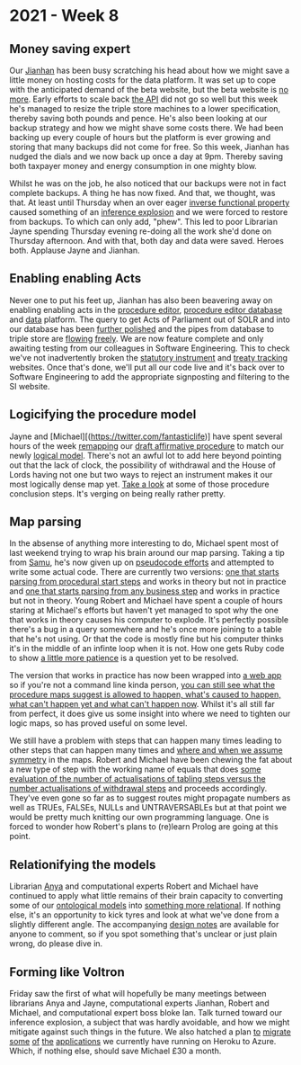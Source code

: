 # 2021 - Week 8

## Money saving expert

Our [Jianhan](https://twitter.com/jianhanzhu) has been busy scratching his head about how we might save a little money on hosting costs for the data platform. It was set up to cope with the anticipated demand of the beta website, but the beta website is [no more](https://developer.mozilla.org/en-US/docs/Web/HTTP/Status/410). Early efforts to scale back [the API](https://api.parliament.uk/) did not go so well but this week he's managed to resize the triple store machines to a lower specification, thereby saving both pounds and pence. He's also been looking at our backup strategy and how we might shave some costs there. We had been backing up every couple of hours but the platform is ever growing and storing that many backups did not come for free. So this week, Jianhan has nudged the dials and we now back up once a day at 9pm. Thereby saving both taxpayer money and energy consumption in one mighty blow.

Whilst he was on the job, he also noticed that our backups were not in fact complete backups. A thing he has now fixed. And that, we thought, was that. At least until Thursday when an over eager [inverse functional property](https://www.w3.org/wiki/InverseFunctionalProperty) caused something of an [inference explosion](https://en.wikipedia.org/wiki/Principle_of_explosion) and we were forced to restore from backups. To which can only add, "phew". This led to poor Librarian Jayne spending Thursday evening re-doing all the work she'd done on Thursday afternoon. And with that, both day and data were saved. Heroes both. Applause Jayne and Jianhan.

## Enabling enabling Acts

Never one to put his feet up, Jianhan has also been beavering away on enabling enabling acts in the [procedure editor](https://trello.com/c/xegiulnz/92-staging-procedure-editor-link-a-work-package-to-an-act-or-acts), [procedure editor database](https://trello.com/c/CIBJ5WVb/97-staging-associate-all-pnsis-to-date-with-eu-withdrawal-act) and [data](https://trello.com/c/kpfT84td/85-staging-ts-ontology-changes) platform. The query to get Acts of Parliament out of SOLR and into our database has been [further polished](https://trello.com/c/UDfynPRK/99-amend-query-to-get-acts-from-solr) and the pipes from database to triple store are [flowing](https://trello.com/c/8E6YQ8mD/88-staging-orchestration-to-triple-store-import-acts-of-parliament) [freely](https://trello.com/c/Ov8hlDOr/89-staging-orchestration-to-triple-store-import-enabling-acts). We are now feature complete and only awaiting testing from our colleagues in Software Engineering. This to check we've not inadvertently broken the [statutory instrument](https://statutoryinstruments.parliament.uk/) and [treaty tracking](https://treaties.parliament.uk/) websites. Once that's done, we'll put all our code live and it's back over to Software Engineering to add the appropriate signposting and filtering to the SI website.

## Logicifying the procedure model

Jayne and [Michael][(https://twitter.com/fantasticlife)] have spent several hours of the week [remapping](https://trello.com/c/7NnUirrC/14-remap-draft-affirmative) our [draft affirmative procedure](https://ukparliament.github.io/ontologies/procedure/flowcharts/sis/draft-affirmative.pdf) to match our newly [logical model](https://ukparliament.github.io/ontologies/procedure/procedure-ontology.html). There's not an awful lot to add here beyond pointing out that the lack of clock, the possibility of withdrawal and the House of Lords having not one but two ways to reject an instrument makes it our most logically dense map yet. [Take a look](https://ukparliament.github.io/ontologies/procedure/flowcharts/sis/logic-gates/draft-affirmative.pdf) at some of those procedure conclusion steps. It's verging on being really rather pretty.

## Map parsing

In the absense of anything more interesting to do, Michael spent most of last weekend trying to wrap his brain around our map parsing. Taking a tip from [Samu](https://twitter.com/langsamu), he's now given up on [pseudocode efforts](https://ukparliament.github.io/ontologies/procedure/flowcharts/meta/parsing/step-types/) and attempted to write some actual code. There are currently two versions: [one that starts parsing from procedural start steps](https://github.com/fantasticlife/procedure/blob/master/lib/tasks/parse-from-start-steps.rake) and works in theory but not in practice and [one that starts parsing from any business step](https://github.com/fantasticlife/procedure/blob/master/lib/tasks/parse-from-business-steps.rake) and works in practice but not in theory. Young Robert and Michael have spent a couple of hours staring at Michael's efforts but haven't yet managed to spot why the one that works in theory causes his computer to explode. It's perfectly possible there's a bug in a query somewhere and he's once more joining to a table that he's not using. Or that the code is mostly fine but his computer thinks it's in the middle of an infinte loop when it is not. How one gets Ruby code to show [a little more patience](https://github.com/fantasticlife/procedure/blob/master/config/environment.rb#L7) is a question yet to be resolved.

The version that works in practice has now been wrapped into [a web app](http://parliamentary-procedures.herokuapp.com/procedures) so if you're not a command line kinda person, [you can still see what the procedure maps suggest is allowed to happen, what's caused to happen, what can't happen yet and what can't happen now](http://parliamentary-procedures.herokuapp.com/work-packages/20/). Whilst it's all still far from perfect, it does give us some insight into where we need to tighten our logic maps, so has proved useful on some level.

We still have a problem with steps that can happen many times leading to other steps that can happen many times and [where and when we assume symmetry](https://ukparliament.github.io/ontologies/procedure/flowcharts/meta/design-notes/#limitations-in-parsing-procedure-maps-symmetry-of-multiple-actualisations) in the maps. Robert and Michael have been chewing the fat about a new type of step with the working name of equals that does [some evaluation of the number of actualisations of tabling steps versus the number actualisations of withdrawal steps](https://github.com/fantasticlife/procedure/blob/master/lib/parsing/from-business-steps/equal_step.rb) and proceeds accordingly. They've even gone so far as to suggest routes might propagate numbers as well as TRUEs, FALSEs, NULLs and UNTRAVERSABLEs but at that point we would be pretty much knitting our own programming language. One is forced to wonder how Robert's plans to (re)learn Prolog are going at this point.

## Relationifying the models

Librarian [Anya](https://twitter.com/bitten_) and computational experts Robert and Michael have continued to apply what little remains of their brain capacity to converting some of our [ontological models](https://ukparliament.github.io/ontologies/) into [something more relational](https://ukparliament.github.io/ontologies/meta/relational/). If nothing else, it's an opportunity to kick tyres and look at what we've done from a slightly different angle. The accompanying [design notes](https://ukparliament.github.io/ontologies/meta/relational/) are available for anyone to comment, so if you spot something that's unclear or just plain wrong, do please dive in.

## Forming like Voltron

Friday saw the first of what will hopefully be many meetings between librarians Anya and Jayne, computational experts Jianhan, Robert and Michael, and computational expert boss bloke Ian. Talk turned toward our inference explosion, a subject that was hardly avoidable, and how we might mitigate against such things in the future. We also hatched a plan [to](http://parliamentary-procedures.herokuapp.com/procedures) [migrate](https://standing-orders.herokuapp.com/) [some](http://made-n-laid.herokuapp.com/) [of](http://tweaty-twacker.herokuapp.com/) [the](https://parliament-calendar.herokuapp.com/) [applications](http://peerages.herokuapp.com/) we currently have running on Heroku to Azure. Which, if nothing else, should save Michael £30 a month.